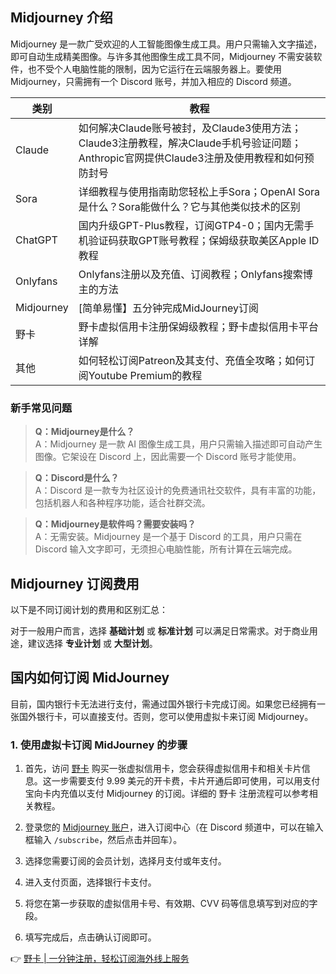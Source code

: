 ## Midjourney 介绍

Midjourney 是一款广受欢迎的人工智能图像生成工具。用户只需输入文字描述，即可自动生成精美图像。与许多其他图像生成工具不同，Midjourney 不需安装软件，也不受个人电脑性能的限制，因为它运行在云端服务器上。要使用 Midjourney，只需拥有一个 Discord 账号，并加入相应的 Discord 频道。

| 类别       | 教程   |
|------------|--------|
| Claude     | 如何解决Claude账号被封，及Claude3使用方法；Claude3注册教程，解决Claude手机号验证问题；Anthropic官网提供Claude3注册及使用教程和如何预防封号 |
| Sora       | 详细教程与使用指南助您轻松上手Sora；OpenAI Sora是什么？Sora能做什么？它与其他类似技术的区别 |
| ChatGPT    | 国内升级GPT-Plus教程，订阅GTP4-0；国内无需手机验证码获取GPT账号教程；保姆级获取美区Apple ID教程 |
| Onlyfans   | Onlyfans注册以及充值、订阅教程；Onlyfans搜索博主的方法 |
| Midjourney | [简单易懂】五分钟完成MidJourney订阅 |
| 野卡   | 野卡虚拟信用卡注册保姆级教程；野卡虚拟信用卡平台详解 |
| 其他       | 如何轻松订阅Patreon及其支付、充值全攻略；如何订阅Youtube Premium的教程 |

### 新手常见问题

> **Q：Midjourney是什么？**  
A：Midjourney 是一款 AI 图像生成工具，用户只需输入描述即可自动产生图像。它架设在 Discord 上，因此需要一个 Discord 账号才能使用。

> **Q：Discord是什么？**  
A：Discord 是一款专为社区设计的免费通讯社交软件，具有丰富的功能，包括机器人和各种程序功能，适合社群交流。

> **Q：Midjourney是软件吗？需要安装吗？**  
A：无需安装。Midjourney 是一个基于 Discord 的工具，用户只需在 Discord 输入文字即可，无须担心电脑性能，所有计算在云端完成。

## Midjourney 订阅费用

以下是不同订阅计划的费用和区别汇总：

对于一般用户而言，选择 **基础计划** 或 **标准计划** 可以满足日常需求。对于商业用途，建议选择 **专业计划** 或 **大型计划**。

## 国内如何订阅 MidJourney

目前，国内银行卡无法进行支付，需通过国外银行卡完成订阅。如果您已经拥有一张国外银行卡，可以直接支付。否则，您可以使用虚拟卡来订阅 Midjourney。

### 1. 使用虚拟卡订阅 MidJourney 的步骤

1. 首先，访问 [野卡](https://bit.ly/bewildcard) 购买一张虚拟信用卡，您会获得虚拟信用卡和相关卡片信息。这一步需要支付 9.99 美元的开卡费，卡片开通后即可使用，可以用支付宝向卡内充值以支付 Midjourney 的订阅。详细的 野卡 注册流程可以参考相关教程。
  
2. 登录您的 [Midjourney 账户](https://www.midjourney.com/explore)，进入订阅中心（在 Discord 频道中，可以在输入框输入 `/subscribe`，然后点击并回车）。

3. 选择您需要订阅的会员计划，选择月支付或年支付。

4. 进入支付页面，选择银行卡支付。

5. 将您在第一步获取的虚拟信用卡号、有效期、CVV 码等信息填写到对应的字段。

6. 填写完成后，点击确认订阅即可。

👉 [野卡 | 一分钟注册，轻松订阅海外线上服务](https://bit.ly/bewildcard)